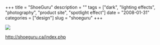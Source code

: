 +++
title = "ShoeGuru"
description = ""
tags = ["dark", "lighting effects", "photography", "product site", "spotlight effect"]
date = "2008-01-31"
categories = ["design"]
slug = "shoeguru"
+++


 

  <div id="screens-thumbs" class="clearfix">
    <div class="txt-center" id="design-submission"><a href="http://shoeguru.ca/index.php"><img id='bluga-thumbnail-1013' class='bluga-thumbnail large' src='http://media.konigi.com/bluga/
wt47f281b5eefc8_0.jpg'/></a></div>  
  </div>   
<p><a href="http://shoeguru.ca/index.php">http://shoeguru.ca/index.php</a></p>




